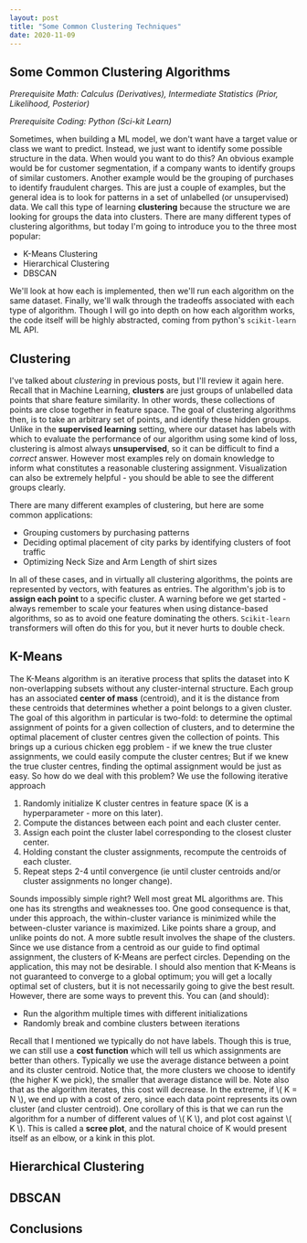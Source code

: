 ```yaml
---
layout: post
title: "Some Common Clustering Techniques"
date: 2020-11-09
---
```


## Some Common Clustering Algorithms

_Prerequisite Math: Calculus (Derivatives), Intermediate Statistics (Prior, Likelihood, Posterior)_

_Prerequisite Coding: Python (Sci-kit Learn)_

Sometimes, when building a ML model, we don't want have a target value or class we want to predict. Instead, we just want to identify some possible structure in the data. When would you want to do this? An obvious example would be for customer segmentation, if a company wants to identify groups of similar customers. Another example would be the grouping of purchases to identify fraudulent charges. This are just a couple of examples, but the general idea is to look for patterns in a set of unlabelled (or unsupervised) data. We call this type of learning __clustering__ because the structure we are looking for groups the data into clusters. There are many different types of clustering algorithms, but today I'm going to introduce you to the three most popular:

- K-Means Clustering
- Hierarchical Clustering
- DBSCAN

We'll look at how each is implemented, then we'll run each algorithm on the same dataset. Finally, we'll walk through the tradeoffs associated with each type of algorithm. Though I will go into depth on how each algorithm works, the code itself will be highly abstracted, coming from python's `scikit-learn` ML API. 

## Clustering

I've talked about _clustering_ in previous posts, but I'll review it again here. Recall that in Machine Learning, __clusters__ are just groups of unlabelled data points that share feature similarity. In other words, these collections of points are close together in feature space. The goal of clustering algorithms then, is to take an arbitrary set of points, and identify these hidden groups. Unlike in the __supervised learning__ setting, where our dataset has labels with which to evaluate the performance of our algorithm using some kind of loss, clustering is almost always __unsupervised__, so it can be difficult to find a _correct_ answer. However most examples rely on domain knowledge to inform what constitutes a reasonable clustering assignment. Visualization can also be extremely helpful - you should be able to see the different groups clearly. 

There are many different examples of clustering, but here are some common applications:

- Grouping customers by purchasing patterns
- Deciding optimal placement of city parks by identifying clusters of foot traffic
- Optimizing Neck Size and Arm Length of shirt sizes

In all of these cases, and in virtually all clustering algorithms, the points are represented by vectors, with features as entries. The algorithm's job is to __assign each point__ to a specific cluster. A warning before we get started - always remember to scale your features when using distance-based algorithms, so as to avoid one feature dominating the others. `Scikit-learn` transformers will often do this for you, but it never hurts to double check.

## K-Means

The K-Means algorithm is an iterative process that splits the dataset into K non-overlapping subsets without any cluster-internal structure. Each group has an associated __center of mass__ (centroid), and it is the distance from these centroids that determines whether a point belongs to a given cluster. The goal of this algorithm in particular is two-fold: to determine the optimal assignment of points for a given collection of clusters, and to determine the optimal placement of cluster centres given the collection of points. This brings up a curious chicken egg problem - if we knew the true cluster assignments, we could easily compute the cluster centres; But if we knew the true cluster centres, finding the optimal assignment would be just as easy. So how do we deal with this problem? We use the following iterative approach

1. Randomly initialize K cluster centres in feature space (K is a hyperparameter - more on this later).
2. Compute the distances between each point and each cluster center.
3. Assign each point the cluster label corresponding to the closest cluster center.
4. Holding constant the cluster assignments, recompute the centroids of each cluster.
5. Repeat steps 2-4 until convergence (ie until cluster centroids and/or cluster assignments no longer change).

Sounds impossibly simple right? Well most great ML algorithms are. This one has its strengths and weaknesses too. One good consequence is that, under this approach, the within-cluster variance is minimized while the between-cluster variance is maximized. Like points share a group, and unlike points do not. A more subtle result involves the shape of the clusters. Since we use distance from a centroid as our guide to find optimal assignment, the clusters of K-Means are perfect circles. Depending on the application, this may not be desirable. I should also mention that K-Means is not guaranteed to converge to a global optimum; you will get a locally optimal set of clusters, but it is not necessarily going to give the best result. However, there are some ways to prevent this. You can (and should):

- Run the algorithm multiple times with different initializations
- Randomly break and combine clusters between iterations

Recall that I mentioned we typically do not have labels. Though this is true, we can still use a __cost function__ which will tell us which assignments are better than others. Typically we use the average distance between a point and its cluster centroid. Notice that, the more clusters we choose to identify (the higher K we pick), the smaller that average distance will be. Note also that as the algorithm iterates, this cost will decrease. In the extreme, if \\( K = N \\), we end up with a cost of zero, since each data point represents its own cluster (and cluster centroid). One corollary of this is that we can run the algorithm for a number of different values of \\( K \\), and plot cost against \\( K \\). This is called a __scree plot__, and the natural choice of K would present itself as an elbow, or a kink in this plot.

## Hierarchical Clustering

## DBSCAN

## Conclusions


